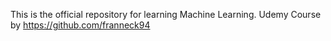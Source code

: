 This is the official repository for learning Machine Learning.
Udemy Course by https://github.com/franneck94
